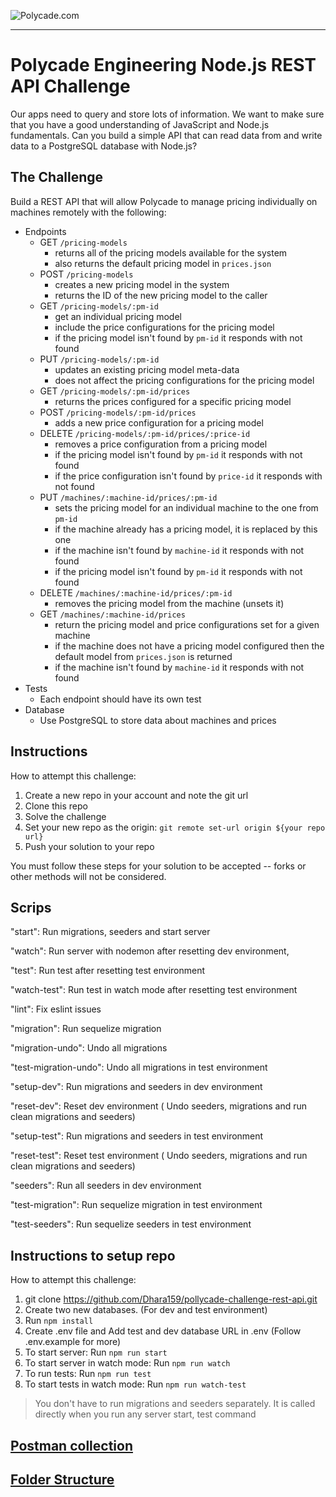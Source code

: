 ![Polycade.com](https://i.imgur.com/jcvsFKh.png)

---

# Polycade Engineering Node.js REST API Challenge

Our apps need to query and store lots of information. We want to make sure that you have a good understanding of JavaScript and Node.js fundamentals. Can you build a simple API that can read data from and write data to a PostgreSQL database with Node.js?

## The Challenge

Build a REST API that will allow Polycade to manage pricing individually on machines remotely with the following:

- Endpoints
  - GET `/pricing-models`
    - returns all of the pricing models available for the system
    - also returns the default pricing model in `prices.json`
  - POST `/pricing-models`
    - creates a new pricing model in the system
    - returns the ID of the new pricing model to the caller
  - GET `/pricing-models/:pm-id`
    - get an individual pricing model
    - include the price configurations for the pricing model
    - if the pricing model isn't found by `pm-id` it responds with not found
  - PUT `/pricing-models/:pm-id`
    - updates an existing pricing model meta-data
    - does not affect the pricing configurations for the pricing model
  - GET `/pricing-models/:pm-id/prices`
    - returns the prices configured for a specific pricing model
  - POST `/pricing-models/:pm-id/prices`
    - adds a new price configuration for a pricing model
  - DELETE `/pricing-models/:pm-id/prices/:price-id`
    - removes a price configuration from a pricing model
    - if the pricing model isn't found by `pm-id` it responds with not found
    - if the price configuration isn't found by `price-id` it responds with not found
  - PUT `/machines/:machine-id/prices/:pm-id`
    - sets the pricing model for an individual machine to the one from `pm-id`
    - if the machine already has a pricing model, it is replaced by this one
    - if the machine isn't found by `machine-id` it responds with not found
    - if the pricing model isn't found by `pm-id` it responds with not found
  - DELETE `/machines/:machine-id/prices/:pm-id`
    - removes the pricing model from the machine (unsets it)
  - GET `/machines/:machine-id/prices`
    - return the pricing model and price configurations set for a given machine
    - if the machine does not have a pricing model configured then the default model from `prices.json` is returned
    - if the machine isn't found by `machine-id` it responds with not found
- Tests
  - Each endpoint should have its own test
- Database
  - Use PostgreSQL to store data about machines and prices

## Instructions

How to attempt this challenge:

1) Create a new repo in your account and note the git url
2) Clone this repo
3) Solve the challenge
4) Set your new repo as the origin: `git remote set-url origin ${your repo url}`
5) Push your solution to your repo

You must follow these steps for your solution to be accepted -- forks or other methods will not be considered.

## Scrips

"start": Run migrations, seeders and start server

"watch": Run server with nodemon after resetting dev environment,

"test": Run test after resetting test environment

"watch-test": Run test in watch mode after resetting test environment

"lint": Fix eslint issues

"migration": Run sequelize migration

"migration-undo": Undo all migrations

"test-migration-undo": Undo all migrations in test environment

"setup-dev": Run migrations and seeders in dev environment

"reset-dev": Reset dev environment ( Undo seeders, migrations and run clean migrations and seeders)

"setup-test": Run migrations and seeders in test environment

"reset-test": Reset test environment ( Undo seeders, migrations and run clean migrations and seeders)

"seeders": Run all seeders in dev environment

"test-migration": Run sequelize migration in test environment

"test-seeders": Run sequelize seeders in test environment

## Instructions to setup repo 

How to attempt this challenge:

1) git clone https://github.com/Dhara159/pollycade-challenge-rest-api.git
2) Create two new databases. (For dev and test environment) 
3) Run `npm install`
4) Create .env file and Add test and dev database URL in .env (Follow .env.example for more)
5) To start server: Run `npm run start`
6) To start server in watch mode: Run `npm run watch`
7) To run tests: Run `npm run test`
8) To start tests in watch mode: Run `npm run watch-test`

> You don't have to run migrations and seeders separately. It is called directly when you run any server start, test command

## [Postman collection](https://github.com/Dhara159/pollycade-challenge-rest-api/blob/master/Polycade.postman_collection.json)

## [Folder Structure](https://github.com/Dhara159/pollycade-challenge-rest-api/blob/master/FOLDER-STRUCTURE.md)
